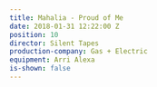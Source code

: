 ```yaml
---
title: Mahalia - Proud of Me
date: 2018-01-31 12:22:00 Z
position: 10
director: Silent Tapes
production-company: Gas + Electric
equipment: Arri Alexa
is-shown: false
---
```


